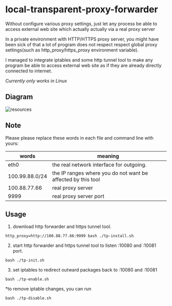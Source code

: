 # local-transparent-proxy-forwarder
Without configure various proxy settings, just let any process be able to access external web site which actually actually via a real proxy server

In a private environment with HTTP/HTTPS proxy server, you might have been sick of that a lot of program does not respect respect global proxy settings(such as http_proxy/https_proxy environment variable).

I managed to integrate iptables and some http tunnel tool to make any program be able to access external web site as if they are already directly connected to internet.

*Currently only works in Linux*

## Diagram

![resources](https://docs.google.com/drawings/d/e/2PACX-1vQHrfzaFyw57WfcKi1NgX6P7uq3fetp0M1x_dKT9izP0dGVwZf23AvgUEacoUTqG4zC8BabMzO1NoNK/pub?w=843&h=524)

## Note

Please please replace these words in each file and command line with yours:

|words | meaning
---- | ---
|eth0 |the real network interface for outgoing.
|100.99.88.0/24 |the IP ranges where you do not want be affected by this tool
|100.88.77.66 | real proxy server
|9999 | real proxy server port

## Usage

1. download http forwarder and https tunnel tool.
```
http_proxy=http://100.88.77.66:9999 bash ./tp-install.sh
```
2. start http forwarder and https tunnel tool to listen :10080 and :10081 port.
```
bash ./tp-init.sh
```
3. set iptables to redirect outward packages back to :10080 and :10081
```
bash ./tp-enable.sh
```

*to remove iptable changes, you can run 
```
bash ./tp-disable.sh
```

